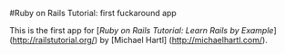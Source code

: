 #Ruby on Rails Tutorial: first fuckaround app

This is the first app for [*Ruby on Rails Tutorial: Learn Rails by Example*] (http://railstutorial.org/)
by [Michael Hartl] (http://michaelhartl.com/).